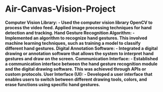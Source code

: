 # Air-Canvas-Vision-Project
<b>Computer Vision Library<b>:   - Used the computer vision library OpenCV to process the video feed. Applied image processing techniques for hand detection and tracking.
<b> Hand Gesture Recognition Algorithm<b>:   - Implemented an algorithm to recognize hand gestures. This involved machine learning techniques, such as training a model to classify different hand gestures.
<b>Digital Annotation Software<b>:   - Integrated a digital drawing or annotation software that allows the system to interpret hand gestures and draw on the screen.
<b>Communication Interface<b>:   - Established a communication interface between the hand gesture recognition module and the digital drawing software. This was achieved through APIs or custom protocols.
<b>User Interface (UI)<b>:   - Developed a user interface that enables users to switch between different drawing tools, colors, and erase functions using specific hand gestures.


